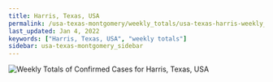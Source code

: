 ```yaml
---
title: Harris, Texas, USA
permalink: /usa-texas-montgomery/weekly_totals/usa-texas-harris-weekly_totals.html
last_updated: Jan 4, 2022
keywords: ["Harris, Texas, USA", "weekly totals"]
sidebar: usa-texas-montgomery_sidebar
---
```


![Weekly Totals of Confirmed Cases for Harris, Texas, USA](/covid_tracker/images/graphs/usa-texas-harris-weekly_totals_graph.png)
